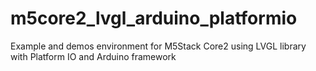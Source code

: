 # m5core2_lvgl_arduino_platformio
Example and demos environment for M5Stack Core2 using LVGL library with Platform IO and Arduino framework
